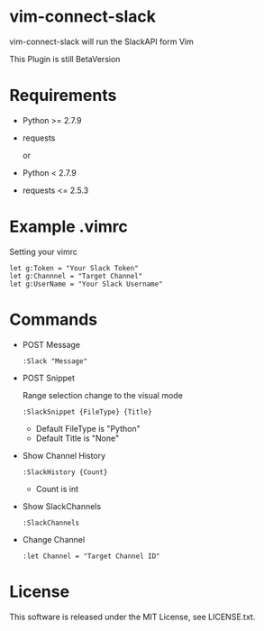 vim-connect-slack
====================
vim-connect-slack will run the SlackAPI form Vim

This Plugin is still BetaVersion

Requirements
=================
* Python >= 2.7.9
* requests

  or

* Python < 2.7.9
* requests <= 2.5.3   



Example .vimrc
=================
Setting your vimrc

    let g:Token = "Your Slack Token"   
    let g:Channnel = "Target Channel"
    let g:UserName = "Your Slack Username"


Commands
=================

* POST Message

  `:Slack "Message"`

* POST Snippet
   
  Range selection change to the visual mode  
  
  `:SlackSnippet {FileType} {Title}`
  * Default FileType is "Python"
  * Default Title is "None"

* Show Channel History

  `:SlackHistory {Count}`
  * Count is int
 

* Show SlackChannels

  `:SlackChannels`

* Change Channel

   `:let Channel = "Target Channel ID"`



License
=================
This software is released under the MIT License, see LICENSE.txt.
